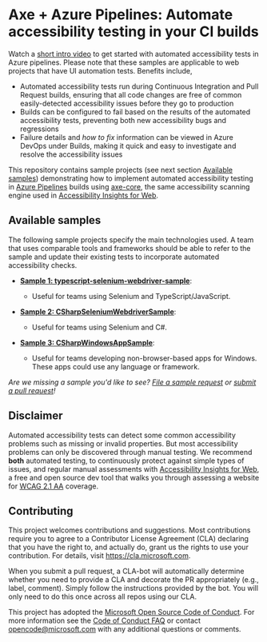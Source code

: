 # Axe + Azure Pipelines: Automate accessibility testing in your CI builds

Watch a [short intro video](https://www.youtube.com/watch?v=SarmnCULt8M) to get started with automated accessibility tests in Azure pipelines. Please note that these samples are applicable to web projects that have UI automation tests. Benefits include,

- Automated accessibility tests run during Continuous Integration and Pull Request builds, ensuring that all code changes are free of common easily-detected accessibility issues before they go to production
- Builds can be configured to fail based on the results of the automated accessibility tests, preventing both new accessibility bugs and regressions
- Failure details and _how to fix_ information can be viewed in Azure DevOps under Builds, making it quick and easy to investigate and resolve the accessibility issues

This repository contains sample projects (see next section [Available samples](#available-samples)) demonstrating how to implement automated accessibility testing in [Azure Pipelines](https://azure.microsoft.com/en-us/services/devops/pipelines/) builds using [axe-core](https://github.com/dequelabs/axe-core), the same accessibility scanning engine used in [Accessibility Insights for Web](https://accessibilityinsights.io/docs/en/web/overview).

## Available samples

The following sample projects specify the main technologies used. A team that uses comparable tools and frameworks should be able to refer to the sample and update their existing tests to incorporate automated accessibility checks.

- **[Sample 1: typescript-selenium-webdriver-sample](./typescript-selenium-webdriver-sample)**:
  - Useful for teams using Selenium and TypeScript/JavaScript.
  
- **[Sample 2: CSharpSeleniumWebdriverSample](./csharp-selenium-webdriver-sample)**:
  - Useful for teams using Selenium and C#.
  
- **[Sample 3: CSharpWindowsAppSample](./csharp-windows-app-sample)**:
  - Useful for teams developing non-browser-based apps for Windows. These apps could use any language or framework.

_Are we missing a sample you'd like to see? [File a sample request](https://github.com/microsoft/axe-pipelines-samples/issues/new?assignees=&labels=sample_request&template=feature_request.md&title=Sample+Request%3A+%3Csample+name+here%3E) or [submit a pull request](./CONTRIBUTING.md)!_

## Disclaimer

Automated accessibility tests can detect some common accessibility problems such as missing or invalid properties. But most accessibility problems can only be discovered through manual testing. We recommend **both** automated testing, to continuously protect against simple types of issues, and regular manual assessments with [Accessibility Insights for Web](https://accessibilityinsights.io/docs/en/web/overview), a free and open source dev tool that walks you through assessing a website for [WCAG 2.1 AA](https://www.w3.org/WAI/WCAG21/quickref/?currentsidebar=%23col_customize&levels=aaa) coverage.

## Contributing

This project welcomes contributions and suggestions. Most contributions require you to agree to a
Contributor License Agreement (CLA) declaring that you have the right to, and actually do, grant us
the rights to use your contribution. For details, visit https://cla.microsoft.com.

When you submit a pull request, a CLA-bot will automatically determine whether you need to provide
a CLA and decorate the PR appropriately (e.g., label, comment). Simply follow the instructions
provided by the bot. You will only need to do this once across all repos using our CLA.

This project has adopted the [Microsoft Open Source Code of Conduct](https://opensource.microsoft.com/codeofconduct/).
For more information see the [Code of Conduct FAQ](https://opensource.microsoft.com/codeofconduct/faq/) or
contact [opencode@microsoft.com](mailto:opencode@microsoft.com) with any additional questions or comments.
